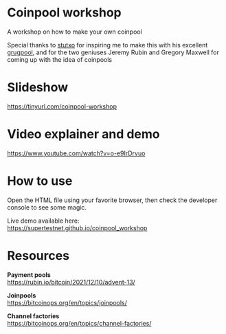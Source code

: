 # Coinpool workshop
A workshop on how to make your own coinpool

Special thanks to [stutxo](https://github.com/stutxo/) for inspiring me to make this with his excellent [grugpool](https://github.com/stutxo/op_ctv_payment_pool), and for the two geniuses Jeremy Rubin and Gregory Maxwell for coming up with the idea of coinpools

# Slideshow
https://tinyurl.com/coinpool-workshop

# Video explainer and demo
https://www.youtube.com/watch?v=o-e9IrDrvuo

# How to use

Open the HTML file using your favorite browser, then check the developer console to see some magic.

Live demo available here:  
https://supertestnet.github.io/coinpool_workshop

# Resources
**Payment pools**  
https://rubin.io/bitcoin/2021/12/10/advent-13/

**Joinpools**  
https://bitcoinops.org/en/topics/joinpools/

**Channel factories**  
https://bitcoinops.org/en/topics/channel-factories/
